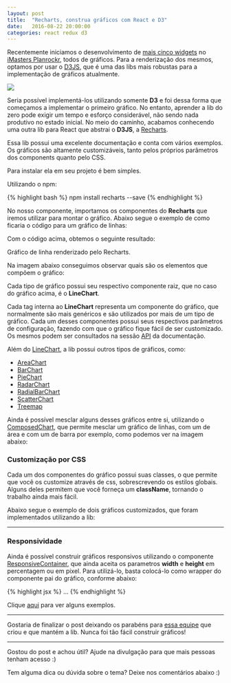 ```yaml
---
layout: post
title:  "Recharts, construa gráficos com React e D3"
date:   2016-08-22 20:00:00
categories: react redux d3
---
```


Recentemente iniciamos o desenvolvimento de [mais cinco
widgets](https://blog.planrockr.com/novo-plano-novos-conteÃºdos-e-grÃ¡ficos-no-planrockr-f2b4ab0c9d18#.vudj5kkkc)
no [iMasters Planrockr](http://planrockr.com/), todos de gráficos. Para a
renderização dos mesmos, optamos por usar o [D3JS](https://d3js.org/), que é uma
das libs mais robustas para a implementação de gráficos atualmente.

![](https://d262ilb51hltx0.cloudfront.net/max/800/1*ZgC94F4tfJswDIq2WoeUdg.png)

Seria possível implementá-los utilizando somente **D3** e foi dessa forma que
começamos a implementar o primeiro gráfico. No entanto, aprender a lib do zero
pode exigir um tempo e esforço considerável, não sendo nada produtivo no estado
inicial. No meio do caminho, acabamos conhecendo uma outra lib para React que
abstrai o **D3JS**, a [Recharts](http://recharts.org/).

Essa lib possui uma excelente documentação e conta com vários exemplos. Os
gráficos são altamente customizáveis, tanto pelos próprios parâmetros dos
components quanto pelo CSS.

Para instalar ela em seu projeto é bem simples.

Utilizando o npm:

{% highlight bash %}
npm install recharts --save
{% endhighlight %}

No nosso componente, importamos os componentes do **Recharts** que iremos
utilizar para montar o gráfico. Abaixo segue o exemplo de como ficaria o código
para um gráfico de linhas:

Com o código acima, obtemos o seguinte resultado:

<span class="figcaption_hack">Gráfico de linha renderizado pelo Recharts.</span>

Na imagem abaixo conseguimos observar quais são os elementos que compõem o
gráfico:

Cada tipo de gráfico possui seu respectivo componente raiz, que no caso do
gráfico acima, é o **LineChart**.

Cada tag interna ao **LineChart** representa um componente do gráfico, que
normalmente são mais genéricos e são utilizados por mais de um tipo de gráfico.
Cada um desses componentes possui seus respectivos parâmetros de configuração,
fazendo com que o gráfico fique fácil de ser customizado. Os mesmos podem ser
consultados na sessão [API](http://recharts.org/api) da documentação.

Além do [LineChart](http://recharts.org/api#LineChart), a lib possui outros
tipos de gráficos, como:

* [AreaChart](http://recharts.org/api#AreaChart)
* [BarChart](http://recharts.org/api#BarChart)
* [PieChart](http://recharts.org/api#PieChart)
* [RadarChart](http://recharts.org/api#RadarChart)
* [RadialBarChart](http://recharts.org/api#RadialBarChart)
* [ScatterChart](http://recharts.org/api#ScatterChart)
* [Treemap](http://recharts.org/api#Treemap)

Ainda é possível mesclar alguns desses gráficos entre si, utilizando o
[ComposedChart](http://recharts.org/api#ComposedChart), que permite mesclar um
gráfico de linhas, com um de área e com um de barra por exemplo, como podemos
ver na imagem abaixo:

### Customização por CSS

Cada um dos componentes do gráfico possui suas classes, o que permite que você
os customize através de css, sobrescrevendo os estilos globais. Alguns deles
permitem que você forneça um **className**, tornando o trabalho ainda mais
fácil.

Abaixo segue o exemplo de dois gráficos customizados, que foram implementados
utilizando a lib:

*****

### Responsividade

Ainda é possível construir gráficos responsivos utilizando o componente
[ResponsiveContainer](http://recharts.org/api#ResponsiveContainer), que ainda
aceita os parametros **width** e **height** em percentagem ou em pixel. Para
utilizá-lo, basta colocá-lo como wrapper do componente pai do gráfico, conforme
abaixo:

{% highlight jsx %}
<ResponsiveContainer>
  <LineChart>
   ...
  </LineChart>
</ResponsiveContainer>
{% endhighlight %}

Clique [aqui](http://recharts.org/examples#AreaResponsiveContainer) para ver
alguns exemplos.

*****

Gostaria de finalizar o post deixando os parabéns para [essa
equipe](https://github.com/recharts/recharts/graphs/contributors) que criou e
que mantém a lib. Nunca foi tão fácil construir gráficos!

*****

Gostou do post e achou útil? Ajude na divulgação para que mais pessoas tenham acesso :)

Tem alguma dica ou dúvida sobre o tema? Deixe nos comentários abaixo :)

